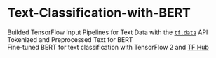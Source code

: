 # Text-Classification-with-BERT
Builded TensorFlow Input Pipelines for Text Data with the [`tf.data`](https://www.tensorflow.org/api_docs/python/tf/data) API <br />
Tokenized and Preprocessed Text for BERT <br />
Fine-tuned BERT for text classification with TensorFlow 2 and [TF Hub](https://tfhub.dev)
